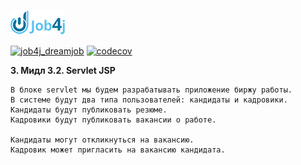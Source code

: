 ![ScreenShot](images/job4_logo.png)

[![job4j_dreamjob](https://github.com/Dima-Stepanov/job4j_dreamjob/actions/workflows/maven-publish.yml/badge.svg)](https://github.com/Dima-Stepanov/job4j_dreamjob/actions/workflows/maven-publish.yml)
[![codecov](https://codecov.io/gh/Dima-Stepanov/job4j_dreamjob/branch/master/graph/badge.svg?token=GFWB2WVHOC)](https://codecov.io/gh/Dima-Stepanov/job4j_dreamjob)

**3. Мидл
3.2. Servlet JSP**

    В блоке servlet мы будем разрабатывать приложение биржу работы.
    В системе будут два типа пользователей: кандидаты и кадровики. 
    Кандидаты будут публиковать резюме. 
    Кадровики будут публиковать вакансии о работе.

    Кандидаты могут откликнуться на вакансию. 
    Кадровик может пригласить на вакансию кандидата.




